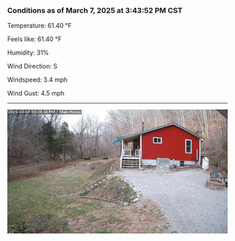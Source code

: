 ### Conditions as of March 7, 2025 at 3:43:52 PM CST 

Temperature: 61.40 &deg;F

Feels like: 61.40 &deg;F

Humidity: 31%

Wind Direction: S

Windspeed: 3.4 mph

Wind Gust: 4.5 mph

---

<img src="./images/latest.jpeg"/>


